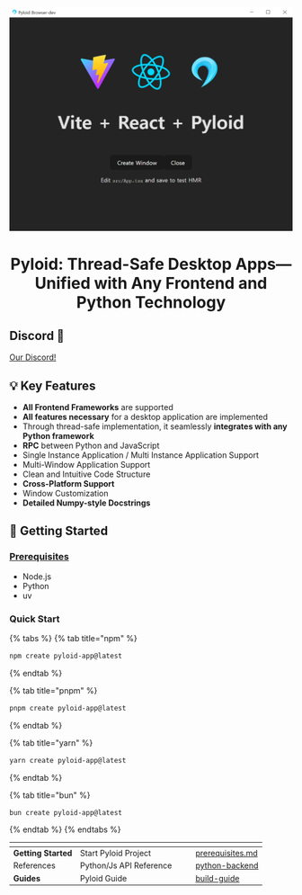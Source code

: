 ![example image](.gitbook/assets/example.png)

<h2 align="center" style="font-size: 28px;"><b>Pyloid: Thread-Safe Desktop Apps—Unified with Any Frontend and Python Technology</b></h2>

## Discord 🎉

[Our Discord!](https://discord.gg/VTqexxxTy9)

## 💡 Key Features

- **All Frontend Frameworks** are supported
- **All features necessary** for a desktop application are implemented
- Through thread-safe implementation, it seamlessly **integrates with any Python framework**
- **RPC** between Python and JavaScript
- Single Instance Application / Multi Instance Application Support
- Multi-Window Application Support
- Clean and Intuitive Code Structure
- **Cross-Platform Support**
- Window Customization
- **Detailed Numpy-style Docstrings**

## 🚀 Getting Started

### [Prerequisites](getting-started/prerequisites.md)

- Node.js
- Python
- uv

### Quick Start

{% tabs %}
{% tab title="npm" %}

```bash
npm create pyloid-app@latest
```

{% endtab %}

{% tab title="pnpm" %}

```bash
pnpm create pyloid-app@latest
```

{% endtab %}

{% tab title="yarn" %}

```bash
yarn create pyloid-app@latest
```

{% endtab %}

{% tab title="bun" %}

```bash
bun create pyloid-app@latest
```

{% endtab %}
{% endtabs %}

<table data-view="cards"><thead><tr><th></th><th></th><th data-hidden data-card-cover data-type="files"></th><th data-hidden></th><th data-hidden data-card-target data-type="content-ref"></th></tr></thead><tbody><tr><td><strong>Getting Started</strong></td><td>Start Pyloid Project</td><td></td><td></td><td><a href="getting-started/prerequisites.md">prerequisites.md</a></td></tr><tr><td>References</td><td>Python/Js API Reference</td><td></td><td></td><td><a href="api/python-backend/">python-backend</a></td></tr><tr><td><strong>Guides</strong></td><td>Pyloid Guide</td><td></td><td></td><td><a href="guides/build-guide/">build-guide</a></td></tr></tbody></table>
